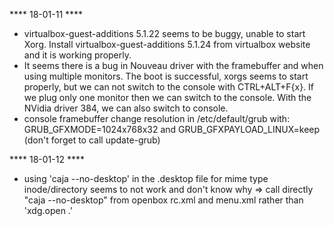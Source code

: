 **** 18-01-11 ****
- virtualbox-guest-additions 5.1.22 seems to be buggy, unable to start Xorg. Install virtualbox-guest-additions 5.1.24 from virtualbox website and it is working properly.
- It seems there is a bug in Nouveau driver with the framebuffer and when using multiple monitors. The boot is successful, xorgs seems to start properly, but we can not switch to the console with CTRL+ALT+F{x}. If we plug only one monitor then we can switch to the console. With the NVidia driver 384, we can also switch to console.
- console framebuffer change resolution in /etc/default/grub with: GRUB_GFXMODE=1024x768x32 and GRUB_GFXPAYLOAD_LINUX=keep (don't forget to call update-grub)

**** 18-01-12 ****
- using 'caja --no-desktop' in the .desktop file for mime type inode/directory seems to not work and don't know why => call directly "caja --no-desktop" from openbox rc.xml and menu.xml rather than 'xdg.open .'

